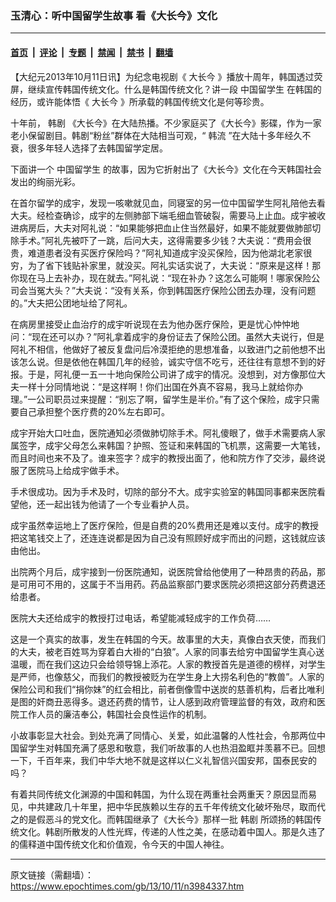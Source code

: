 ### 玉清心：听中国留学生故事 看《大长今》文化

---

#### [首页](../../../..?n3984337) &nbsp;|&nbsp; [评论](../../../../../epoch-comment?n3984337) &nbsp;|&nbsp; [专题](../../../../../epoch-special?n3984337) &nbsp;|&nbsp; [禁闻](../../../../../epoch-news?n3984337) &nbsp;|&nbsp; [禁书](../../../../../books?n3984337) &nbsp;|&nbsp; [翻墙](https://github.com/gfw-breaker/nogfw/blob/master/README.md?n3984337)


<div class="post_content" id="artbody" itemprop="articleBody">
 <!-- article content begin -->
 <p>
  【大纪元2013年10月11日讯】为纪念电视剧《
  <ok href="https://www.epochtimes.com/gb/tag/%E5%A4%A7%E9%95%BF%E4%BB%8A.html">
   大长今
  </ok>
  》播放十周年，韩国透过荧屏，继续宣传韩国传统文化。什么是韩国传统文化？讲一段
  <ok href="https://www.epochtimes.com/gb/tag/%E4%B8%AD%E5%9B%BD%E7%95%99%E5%AD%A6%E7%94%9F.html">
   中国留学生
  </ok>
  在韩国的经历，或许能体悟《
  <ok href="https://www.epochtimes.com/gb/tag/%E5%A4%A7%E9%95%BF%E4%BB%8A.html">
   大长今
  </ok>
  》所承载的韩国传统文化是何等珍贵。
 </p>
 <p>
  十年前，
  <ok href="https://www.epochtimes.com/gb/tag/%E9%9F%A9%E5%89%A7.html">
   韩剧
  </ok>
  《大长今》在大陆热播。不少家庭买了《大长今》影碟，作为一家老小保留剧目。韩剧“粉丝”群体在大陆相当可观，“
  <ok href="https://www.epochtimes.com/gb/tag/%E9%9F%A9%E6%B5%81.html">
   韩流
  </ok>
  ”在大陆十多年经久不衰，很多年轻人选择了去韩国留学定居。
 </p>
 <p>
  下面讲一个
  <ok href="https://www.epochtimes.com/gb/tag/%E4%B8%AD%E5%9B%BD%E7%95%99%E5%AD%A6%E7%94%9F.html">
   中国留学生
  </ok>
  的故事，因为它折射出了《大长今》文化在今天韩国社会发出的绚丽光彩。
 </p>
 <p>
  在首尔留学的成宇，发现一咳嗽就见血，同寝室的另一位中国留学生阿礼陪他去看大夫。经检查确诊，成宇的左侧肺部下端毛细血管破裂，需要马上止血。成宇被收进病房后，大夫对阿礼说：“如果能够把血止住当然最好，如果不能就要做肺部切除手术。”阿礼先被吓了一跳，后问大夫，这得需要多少钱？大夫说：“费用会很贵，难道患者没有买医疗保险吗？”阿礼知道成宇没买保险，因为他湖北老家很穷，为了省下钱贴补家里，就没买。阿礼实话实说了，大夫说：“原来是这样！那你现在马上去补办，现在就去。”阿礼说：“现在补办？这怎么可能啊！哪家保险公司会当冤大头？”大夫说：“没有关系，你到韩国医疗保险公团去办理，没有问题的。”大夫把公团地址给了阿礼。
 </p>
 <p>
  在病房里接受止血治疗的成宇听说现在去为他办医疗保险，更是忧心忡忡地问：“现在还可以办？”阿礼拿着成宇的身份证去了保险公团。虽然大夫说行，但是阿礼不相信，他做好了被反复盘问后冷漠拒绝的思想准备，以致进门之前他想不出该怎么说。但是依他在韩国几年的经验，诚实守信不吃亏，还往往有意想不到的好报。于是，阿礼便一五一十地向保险公司讲了成宇的情况。没想到，对方像那位大夫一样十分同情地说：“是这样啊！你们出国在外真不容易，我马上就给你办理。”一公司职员过来提醒：“别忘了啊，留学生是半价。”有了这个保险，成宇只需要自己承担整个医疗费的20%左右即可。
 </p>
 <p>
  成宇开始大口吐血，医院通知必须做肺切除手术。阿礼傻眼了，做手术需要病人家属签字，成宇父母怎么来韩国？护照、签证和来韩国的飞机票，这需要一大笔钱，而且时间也来不及了。谁来签字？成宇的教授出面了，他和院方作了交涉，最终说服了医院马上给成宇做手术。
 </p>
 <p>
  手术很成功。因为手术及时，切除的部分不大。成宇实验室的韩国同事都来医院看望他，还一起出钱为他请了一个专业看护人员。
 </p>
 <p>
  成宇虽然幸运地上了医疗保险，但是自费的20%费用还是难以支付。成宇的教授把这笔钱交上了，还连连说都是因为自己没有照顾好成宇而出的问题，这钱就应该由他出。
 </p>
 <p>
  出院两个月后，成宇接到一份医院通知，说医院曾给他使用了一种昂贵的药品，那是可用可不用的，这属于不当用药。药品监察部门要求医院必须把这部分药费退还给患者。
 </p>
 <p>
  医院大夫还给成宇的教授打过电话，希望能减轻成宇的工作负荷……
 </p>
 <p>
  这是一个真实的故事，发生在韩国的今天。故事里的大夫，真像白衣天使，而我们的大夫，被老百姓骂为穿着白大褂的“白狼”。人家的同事去给穷中国留学生真心送温暖，而在我们这边只会给领导锦上添花。人家的教授首先是道德的榜样，对学生是严师，也像慈父，而我们的教授被贬为在学生身上大捞名利色的“教兽”。人家的保险公司和我们“捐你妹”的红会相比，前者倒像雪中送炭的慈善机构，后者比唯利是图的奸商丑恶得多。退还药费的情节，让人感到政府管理监督的有效，政府和医院工作人员的廉洁奉公，韩国社会良性运作的机制。
 </p>
 <p>
  小故事彰显大社会。到处充满了同情心、关爱，如此温馨的人性社会，令那两位中国留学生对韩国充满了感恩和敬意，我们听故事的人也热泪盈眶并羡慕不已。回想一下，千百年来，我们中华大地不就是这样以仁义礼智信兴国安邦，国泰民安的吗？
 </p>
 <p>
  有着共同传统文化渊源的中国和韩国，为什么现在两重社会两重天？原因显而易见，中共建政几十年里，把中华民族赖以生存的五千年传统文化破坏殆尽，取而代之的是假恶斗的党文化。而韩国继承了《大长今》那样一批
  <ok href="https://www.epochtimes.com/gb/tag/%E9%9F%A9%E5%89%A7.html">
   韩剧
  </ok>
  所颂扬的韩国传统文化。韩剧所散发的人性光辉，传递的人性之美，在感动着中国人。那是久违了的儒释道中国传统文化和价值观，令今天的中国人神往。
 </p>
 <p>
  <p>
   <p>
   </p>
   <!-- article content end -->
   <div id="below_article_ad">
   </div>
  </p>
 </p>
</div>


---

原文链接（需翻墙）：https://www.epochtimes.com/gb/13/10/11/n3984337.htm